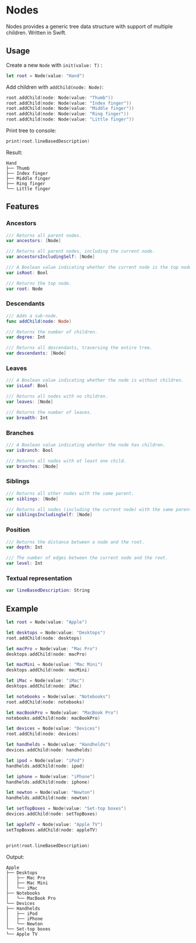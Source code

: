 # Nodes

Nodes provides a generic tree data structure with support of multiple children. Written in Swift.

## Usage

Create a new `Node` with `init(value: T)` :

```swift
let root = Node(value: "Hand")
```

Add children with `addChild(node: Node)`:

```swift
root.addChild(node: Node(value: "Thumb"))
root.addChild(node: Node(value: "Index finger"))
root.addChild(node: Node(value: "Middle finger"))
root.addChild(node: Node(value: "Ring finger"))
root.addChild(node: Node(value: "Little finger"))
```

Print tree to console:

```swift
print(root.lineBasedDescription)
```

Result:

```
Hand
├── Thumb
├── Index finger
├── Middle finger
├── Ring finger
└── Little finger
```

## Features

### Ancestors

```swift
/// Returns all parent nodes.
var ancestors: [Node]
```

```swift
/// Returns all parent nodes, including the current node.
var ancestorsIncludingSelf: [Node]
```

```swift
/// A Boolean value indicating whether the current node is the top node.
var isRoot: Bool
```

```swift
/// Returns the top node.
var root: Node
```

### Descendants

```swift
/// Adds a sub-node.
func addChild(node: Node)
```

```swift
/// Returns the number of children.
var degree: Int
```

```swift
/// Returns all descendants, traversing the entire tree.
var descendants: [Node]
```

### Leaves

```swift
/// A Boolean value indicating whether the node is without children.
var isLeaf: Bool
```

```swift
/// Returns all nodes with no children.
var leaves: [Node]
```

```swift
/// Returns the number of leaves.
var breadth: Int
```

### Branches

```swift
/// A Boolean value indicating whether the node has children.
var isBranch: Bool
```

```swift
/// Returns all nodes with at least one child.
var branches: [Node]
```

### Siblings

```swift
/// Returns all other nodes with the same parent.
var siblings: [Node]
```

```swift
/// Returns all nodes (including the current node) with the same parent.
var siblingsIncludingSelf: [Node]
```

### Position

```swift
/// Returns the distance between a node and the root.
var depth: Int
```

```swift
/// The number of edges between the current node and the root.
var level: Int
```

### Textual representation

```swift
var lineBasedDescription: String
```


## Example

```swift
let root = Node(value: "Apple")

let desktops = Node(value: "Desktops")
root.addChild(node: desktops)

let macPro = Node(value: "Mac Pro")
desktops.addChild(node: macPro)

let macMini = Node(value: "Mac Mini")
desktops.addChild(node: macMini)

let iMac = Node(value: "iMac")
desktops.addChild(node: iMac)

let notebooks = Node(value: "Notebooks")
root.addChild(node: notebooks)

let macBookPro = Node(value: "MacBook Pro")
notebooks.addChild(node: macBookPro)

let devices = Node(value: "Devices")
root.addChild(node: devices)

let handhelds = Node(value: "Handhelds")
devices.addChild(node: handhelds)

let ipod = Node(value: "iPod")
handhelds.addChild(node: ipod)

let iphone = Node(value: "iPhone")
handhelds.addChild(node: iphone)

let newton = Node(value: "Newton")
handhelds.addChild(node: newton)

let setTopBoxes = Node(value: "Set-top boxes")
devices.addChild(node: setTopBoxes)

let appleTV = Node(value: "Apple TV")
setTopBoxes.addChild(node: appleTV)


print(root.lineBasedDescription)
```

Output:

```
Apple
├── Desktops
│   ├── Mac Pro
│   ├── Mac Mini
│   └── iMac
├── Notebooks
│   └── MacBook Pro
└── Devices
├── Handhelds
│   ├── iPod
│   ├── iPhone
│   └── Newton
└── Set-top boxes
└── Apple TV
```
